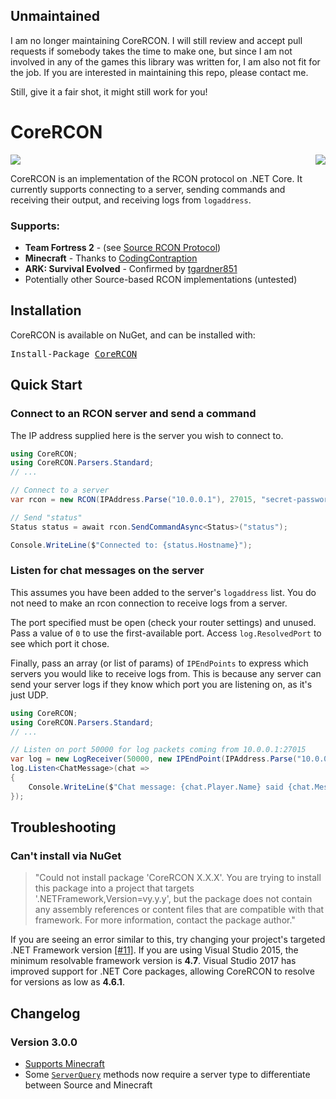 ## Unmaintained
I am no longer maintaining CoreRCON.  I will still review and accept pull requests if somebody takes the time to make one, but since I am not involved in any of the games this library was written for, I am also not fit for the job.  If you are interested in maintaining this repo, please contact me.

Still, give it a fair shot, it might still work for you!

# CoreRCON
<img src="https://cdn.rawgit.com/ScottKaye/CoreRCON/master/logo.png" align="right">

[![](https://readthedocs.org/projects/corercon/badge/?version=latest)](http://corercon.readthedocs.io/en/latest/)

CoreRCON is an implementation of the RCON protocol on .NET Core.  It currently supports connecting to a server, sending commands and receiving their output, and receiving logs from `logaddress`.

### Supports:
* **Team Fortress 2** - (see [Source RCON Protocol](https://developer.valvesoftware.com/wiki/Source_RCON_Protocol))
* **Minecraft** - Thanks to [CodingContraption](https://github.com/ScottKaye/CoreRCON/pull/7)
* **ARK: Survival Evolved** - Confirmed by [tgardner851](https://github.com/ScottKaye/CoreRCON/issues/10)
* Potentially other Source-based RCON implementations (untested)

## Installation
CoreRCON is available on NuGet, and can be installed with:
<pre>
Install-Package <a href="https://www.nuget.org/packages/CoreRCON">CoreRCON<a>
</pre>

## Quick Start
### Connect to an RCON server and send a command
The IP address supplied here is the server you wish to connect to.
```cs
using CoreRCON;
using CoreRCON.Parsers.Standard;
// ...

// Connect to a server
var rcon = new RCON(IPAddress.Parse("10.0.0.1"), 27015, "secret-password");

// Send "status"
Status status = await rcon.SendCommandAsync<Status>("status");

Console.WriteLine($"Connected to: {status.Hostname}");
```

### Listen for chat messages on the server
This assumes you have been added to the server's `logaddress` list.  You do not need to make an rcon connection to receive logs from a server.

The port specified must be open (check your router settings) and unused.  Pass a value of `0` to use the first-available port.  Access `log.ResolvedPort` to see which port it chose.

Finally, pass an array (or list of params) of `IPEndPoints` to express which servers you would like to receive logs from.  This is because any server can send your server logs if they know which port you are listening on, as it's just UDP.
```cs
using CoreRCON;
using CoreRCON.Parsers.Standard;
// ...

// Listen on port 50000 for log packets coming from 10.0.0.1:27015
var log = new LogReceiver(50000, new IPEndPoint(IPAddress.Parse("10.0.0.1"), 27015));
log.Listen<ChatMessage>(chat =>
{
	Console.WriteLine($"Chat message: {chat.Player.Name} said {chat.Message} on channel {chat.Channel}");
});
```

## Troubleshooting
### Can't install via NuGet
> "Could not install package 'CoreRCON X.X.X'. You are trying to install this package into a project that targets '.NETFramework,Version=vy.y.y', but the package does not contain any assembly references or content files that are compatible with that framework. For more information, contact the package author."

If you are seeing an error similar to this, try changing your project's targeted .NET Framework version [[#11]](https://github.com/ScottKaye/CoreRCON/issues/11).  If you are using Visual Studio 2015, the minimum resolvable framework version is **4.7**.  Visual Studio 2017 has improved support for .NET Core packages, allowing CoreRCON to resolve for versions as low as **4.6.1**.

## Changelog
### Version 3.0.0
* [Supports Minecraft](https://github.com/ScottKaye/CoreRCON/pull/7)
* Some [`ServerQuery`](https://github.com/ScottKaye/CoreRCON/blob/master/src/CoreRCON/ServerQuery.cs#L17) methods now require a server type to differentiate between Source and Minecraft
